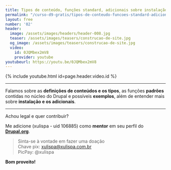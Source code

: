 ```yaml
---
title: Tipos de conteúdo, funções standard, adicionais sobre instalação
permalink: "/curso-d9-gratis/tipos-de-conteudo-funcoes-standard-adicionais-sobre-instalacao/"
layout: free
number: '02'
header:
  image: /assets/images/headers/header-008.jpg
  teaser: /assets/images/teasers/construcao-de-site.jpg
  og_image: /assets/images/teasers/construcao-de-site.jpg
  video:
    id: 0JQMbex2mV8
    provider: youtube
youtubeurl: https://youtu.be/0JQMbex2mV8
---
```


{% include youtube.html id=page.header.video.id %}

---

Falamos sobre as **definições de conteúdos e os tipos**, as funções **padrões** contidas no núcleo do Drupal e possíveis **exemplos**, além de entender mais sobre **instalação e os adicionais**.

---

Achou legal e quer contribuir?

Me adicione (xulispa - uid 106885) como **mentor** em seu perfil do **[Drupal.org](https://www.drupal.org/)**.

> Sinta-se à vontade em fazer uma doação \
> Chave pix: xulispa@xulispa.com.br \
> PicPay: @xulispa

**Bom proveito!**
